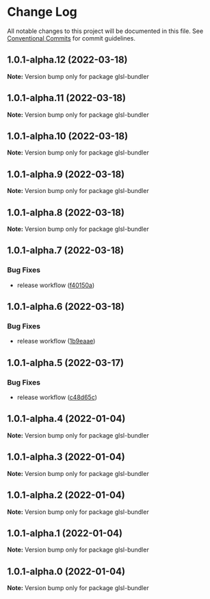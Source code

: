 # Change Log

All notable changes to this project will be documented in this file.
See [Conventional Commits](https://conventionalcommits.org) for commit guidelines.

## 1.0.1-alpha.12 (2022-03-18)

**Note:** Version bump only for package glsl-bundler





## 1.0.1-alpha.11 (2022-03-18)

**Note:** Version bump only for package glsl-bundler





## 1.0.1-alpha.10 (2022-03-18)

**Note:** Version bump only for package glsl-bundler





## 1.0.1-alpha.9 (2022-03-18)

**Note:** Version bump only for package glsl-bundler





## 1.0.1-alpha.8 (2022-03-18)

**Note:** Version bump only for package glsl-bundler





## 1.0.1-alpha.7 (2022-03-18)


### Bug Fixes

* release workflow ([f40150a](https://github.com/plutotcool/glsl-bundler/commit/f40150afa0eb21f115c0e4fa34d948994bc83020))





## 1.0.1-alpha.6 (2022-03-18)


### Bug Fixes

* release workflow ([1b9eaae](https://github.com/plutotcool/glsl-bundler/commit/1b9eaaec6d05d5b1933b4d74e00fed2479ac6aa3))





## 1.0.1-alpha.5 (2022-03-17)


### Bug Fixes

* release workflow ([c48d65c](https://github.com/plutotcool/glsl-bundler/commit/c48d65c077077aca5cd590b224874bcfd5c1db48))





## 1.0.1-alpha.4 (2022-01-04)

**Note:** Version bump only for package glsl-bundler





## 1.0.1-alpha.3 (2022-01-04)

**Note:** Version bump only for package glsl-bundler





## 1.0.1-alpha.2 (2022-01-04)

**Note:** Version bump only for package glsl-bundler





## 1.0.1-alpha.1 (2022-01-04)

**Note:** Version bump only for package glsl-bundler





## 1.0.1-alpha.0 (2022-01-04)

**Note:** Version bump only for package glsl-bundler
